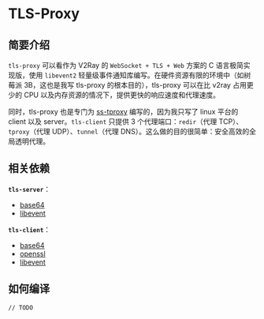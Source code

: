 # TLS-Proxy
## 简要介绍
`tls-proxy` 可以看作为 V2Ray 的 `WebSocket + TLS + Web` 方案的 C 语言极简实现版，使用 `libevent2` 轻量级事件通知库编写。在硬件资源有限的环境中（如树莓派 3B，这也是我写 tls-proxy 的根本目的），tls-proxy 可以在比 v2ray 占用更少的 CPU 以及内存资源的情况下，提供更快的响应速度和代理速度。

同时，tls-proxy 也是专门为 [ss-tproxy](https://github.com/zfl9/ss-tproxy) 编写的，因为我只写了 linux 平台的 client 以及 server。`tls-client` 只提供 3 个代理端口：`redir`（代理 TCP）、`tproxy`（代理 UDP）、`tunnel`（代理 DNS）。这么做的目的很简单：安全高效的全局透明代理。

## 相关依赖
**`tls-server`**：
 - [base64](https://github.com/aklomp/base64)
 - [libevent](https://github.com/libevent/libevent)

**`tls-client`**：
 - [base64](https://github.com/aklomp/base64)
 - [openssl](https://github.com/openssl/openssl)
 - [libevent](https://github.com/libevent/libevent)

## 如何编译
```bash
// TODO
```
